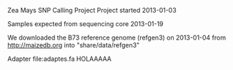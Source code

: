 Zea Mays SNP Calling Project
Project started 2013-01-03

Samples expected from sequencing core 2013-01-19



We downloaded the B73 reference genome (refgen3) on 2013-01-04 from http://maizedb.org into "share/data/refgen3"

Adapter file:adaptes.fa
HOLAAAAA
